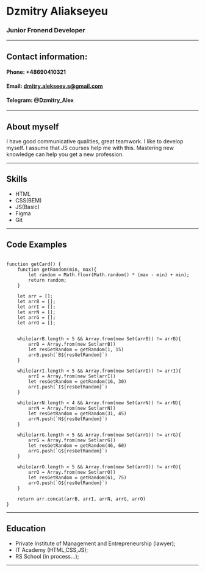 # Dzmitry Aliakseyeu
### Junior Fronend Developer
***

## Contact information:
#### Phone: +48690410321
#### Email: dmitry.alekseev.s@gmail.com
#### Telegram: @Dzmitry_Alex
***

## About myself
I have good communicative qualities, great teamwork. I like to develop myself. I assume that JS courses help me with this. Mastering new knowledge can help you get a new profession.
***

## Skills
* HTML
* CSS(BEM)
* JS(Basic)
* Figma
* Git
***

## Code Examples

```

function getCard() {
    function getRandom(min, max){
        let random = Math.floor(Math.random() * (max - min) + min);
        return random;
    }
  
    let arr = [];
    let arrB = [];
    let arrI = [];
    let arrN = [];
    let arrG = [];
    let arrO = [];
 
  
    while(arrB.length < 5 && Array.from(new Set(arrB)) != arrB){
        arrB = Array.from(new Set(arrB))
        let resGetRandom = getRandom(1, 15)
        arrB.push(`B${resGetRandom}`)
    }
  
    while(arrI.length < 5 && Array.from(new Set(arrI)) != arrI){
        arrI = Array.from(new Set(arrI))
        let resGetRandom = getRandom(16, 30)
        arrI.push(`I${resGetRandom}`)
    }
  
    while(arrN.length < 4 && Array.from(new Set(arrN)) != arrN){
        arrN = Array.from(new Set(arrN))
        let resGetRandom = getRandom(31, 45)
        arrN.push(`N${resGetRandom}`)
    }
  
    while(arrG.length < 5 && Array.from(new Set(arrG)) != arrG){
        arrG = Array.from(new Set(arrG))
        let resGetRandom = getRandom(46, 60)
        arrG.push(`G${resGetRandom}`)
    }
  
    while(arrO.length < 5 && Array.from(new Set(arrO)) != arrO){
        arrO = Array.from(new Set(arrO))
        let resGetRandom = getRandom(61, 75)
        arrO.push(`O${resGetRandom}`)
    }

    return arr.concat(arrB, arrI, arrN, arrG, arrO)
}

```
***

## Education
* Private Institute of Management and Entrepreneurship (lawyer);
* IT Academy (HTML,CSS,JS);
* RS School (in process...);
***